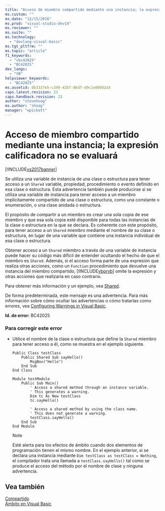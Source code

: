 ```yaml
---
title: "Acceso de miembro compartido mediante una instancia; la expresi&#243;n calificadora no se evaluar&#225; | Microsoft Docs"
ms.custom: ""
ms.date: "12/15/2016"
ms.prod: "visual-studio-dev14"
ms.reviewer: ""
ms.suite: ""
ms.technology: 
  - "devlang-visual-basic"
ms.tgt_pltfrm: ""
ms.topic: "article"
f1_keywords: 
  - "vbc42025"
  - "BC42025"
dev_langs: 
  - "VB"
helpviewer_keywords: 
  - "BC42025"
ms.assetid: db3337e5-c349-42bf-86df-d9c1e00952a5
caps.latest.revision: 23
caps.handback.revision: 23
author: "stevehoag"
ms.author: "shoag"
manager: "wpickett"
---
```

# Acceso de miembro compartido mediante una instancia; la expresi&#243;n calificadora no se evaluar&#225;
[!INCLUDE[vs2017banner](../../../csharp/includes/vs2017banner.md)]

Se utiliza una variable de instancia de una clase o estructura para tener acceso a un `Shared` variable, propiedad, procedimiento o evento definido en esa clase o estructura. Esta advertencia también puede producirse si se utiliza una variable de instancia para tener acceso a un miembro implícitamente compartido de una clase o estructura, como una constante o enumeración, o una clase anidada o estructura.  
  
 El propósito de compartir a un miembro es crear una sola copia de ese miembro y que esa sola copia esté disponible para todas las instancias de la clase o estructura en la que se declara. Es coherente con este propósito, para tener acceso a un `Shared` miembro mediante el nombre de su clase o estructura, en lugar de una variable que contiene una instancia individual de esa clase o estructura.  
  
 Obtener acceso a un `Shared` miembro a través de una variable de instancia puede hacer su código más difícil de entender ocultando el hecho de que el miembro es `Shared`. Además, si el acceso forma parte de una expresión que realiza otras acciones, como un `Function` procedimiento que devuelve una instancia del miembro compartido, [!INCLUDE[vbprvb](../../../csharp/programming-guide/concepts/linq/includes/vbprvb_md.md)] omite la expresión y otras acciones que realizaría en caso contrario.  
  
 Para obtener más información y un ejemplo, vea [Shared](../../../visual-basic/language-reference/modifiers/shared.md).  
  
 De forma predeterminada, este mensaje es una advertencia. Para más información sobre cómo ocultar las advertencias o cómo tratarlas como errores, vea [Configuring Warnings in Visual Basic](/visual-studio/ide/configuring-warnings-in-visual-basic).  
  
 **Id. de error:** BC42025  
  
### <a name="to-correct-this-error"></a>Para corregir este error  
  
-   Utilice el nombre de la clase o estructura que define la `Shared` miembro para tener acceso a él, como se muestra en el ejemplo siguiente.  
  
    ```vb#  
    Public Class testClass  
        Public Shared Sub sayHello()  
            MsgBox("Hello")  
        End Sub  
    End Class  
  
    Module testModule  
        Public Sub Main()  
            ' Access a shared method through an instance variable.  
            ' This generates a warning.  
            Dim tc As New testClass  
            tc.sayHello()  
  
            ' Access a shared method by using the class name.  
            ' This does not generate a warning.  
            testClass.sayHello()  
        End Sub  
    End Module  
    ```  
  
    > [!NOTE]
    >  Esté alerta para los efectos de ámbito cuando dos elementos de programación tienen el mismo nombre. En el ejemplo anterior, si se declara una instancia mediante `Dim testClass as testClass = Nothing`, el compilador trata una llamada a `testClass.sayHello()` tal como se produce el acceso del método por el nombre de clase y ninguna advertencia.  
  
## <a name="see-also"></a>Vea también  
 [Compartido](../../../visual-basic/language-reference/modifiers/shared.md)   
 [Ámbito en Visual Basic](../../../visual-basic/programming-guide/language-features/declared-elements/scope.md)